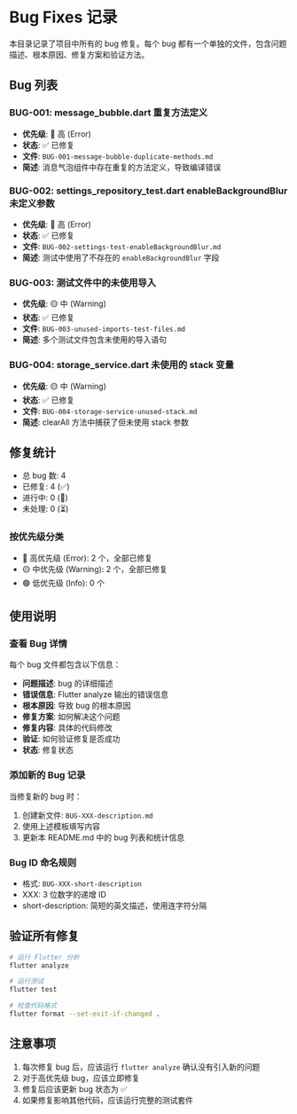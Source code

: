 # Bug Fixes 记录

本目录记录了项目中所有的 bug 修复。每个 bug 都有一个单独的文件，包含问题描述、根本原因、修复方案和验证方法。

## Bug 列表

### BUG-001: message_bubble.dart 重复方法定义
- **优先级**: 🔴 高 (Error)
- **状态**: ✅ 已修复
- **文件**: `BUG-001-message-bubble-duplicate-methods.md`
- **简述**: 消息气泡组件中存在重复的方法定义，导致编译错误

### BUG-002: settings_repository_test.dart enableBackgroundBlur 未定义参数
- **优先级**: 🔴 高 (Error)
- **状态**: ✅ 已修复
- **文件**: `BUG-002-settings-test-enableBackgroundBlur.md`
- **简述**: 测试中使用了不存在的 `enableBackgroundBlur` 字段

### BUG-003: 测试文件中的未使用导入
- **优先级**: 🟡 中 (Warning)
- **状态**: ✅ 已修复
- **文件**: `BUG-003-unused-imports-test-files.md`
- **简述**: 多个测试文件包含未使用的导入语句

### BUG-004: storage_service.dart 未使用的 stack 变量
- **优先级**: 🟡 中 (Warning)
- **状态**: ✅ 已修复
- **文件**: `BUG-004-storage-service-unused-stack.md`
- **简述**: clearAll 方法中捕获了但未使用 stack 参数

## 修复统计

- 总 bug 数: 4
- 已修复: 4 (✅)
- 进行中: 0 (🔄)
- 未处理: 0 (⏳)

### 按优先级分类
- 🔴 高优先级 (Error): 2 个，全部已修复
- 🟡 中优先级 (Warning): 2 个，全部已修复
- 🟢 低优先级 (Info): 0 个

## 使用说明

### 查看 Bug 详情
每个 bug 文件都包含以下信息：
- **问题描述**: bug 的详细描述
- **错误信息**: Flutter analyze 输出的错误信息
- **根本原因**: 导致 bug 的根本原因
- **修复方案**: 如何解决这个问题
- **修复内容**: 具体的代码修改
- **验证**: 如何验证修复是否成功
- **状态**: 修复状态

### 添加新的 Bug 记录
当修复新的 bug 时：
1. 创建新文件: `BUG-XXX-description.md`
2. 使用上述模板填写内容
3. 更新本 README.md 中的 bug 列表和统计信息

### Bug ID 命名规则
- 格式: `BUG-XXX-short-description`
- XXX: 3 位数字的递增 ID
- short-description: 简短的英文描述，使用连字符分隔

## 验证所有修复

```bash
# 运行 Flutter 分析
flutter analyze

# 运行测试
flutter test

# 检查代码格式
flutter format --set-exit-if-changed .
```

## 注意事项

1. 每次修复 bug 后，应该运行 `flutter analyze` 确认没有引入新的问题
2. 对于高优先级 bug，应该立即修复
3. 修复后应该更新 bug 状态为 ✅
4. 如果修复影响其他代码，应该运行完整的测试套件

